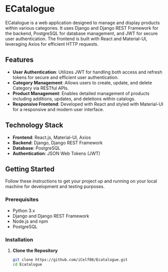 # ECatalogue

ECatalogue is a web application designed to manage and display products within various categories. It uses Django and Django REST Framework for the backend, PostgreSQL for database management, and JWT for secure user authentication. The frontend is built with React and Material-UI, leveraging Axios for efficient HTTP requests.

## Features

- **User Authentication**: Utilizes JWT for handling both access and refresh tokens for secure and efficient user authentication.
- **Category Management**: Allows users to create, update, and delete Category via RESTful APIs.
- **Product Management**: Enables detailed management of products including additions, updates, and deletions within catalogs.
- **Responsive Frontend**: Developed with React and styled with Material-UI for a responsive and modern user interface.

## Technology Stack

- **Frontend**: React.js, Material-UI, Axios
- **Backend**: Django, Django REST Framework
- **Database**: PostgreSQL
- **Authentication**: JSON Web Tokens (JWT)

## Getting Started

Follow these instructions to get your project up and running on your local machine for development and testing purposes.

### Prerequisites

- Python 3.x
- Django and Django REST Framework
- Node.js and npm
- PostgreSQL

### Installation

1. **Clone the Repository**
   ```bash
   git clone https://github.com/iCelf08/Ecatalogue.git
   cd Ecatalogue

